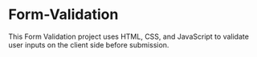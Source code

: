# Form-Validation
This Form Validation project uses HTML, CSS, and JavaScript to validate user inputs on the client side before submission. 
